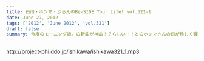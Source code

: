 ```yaml
---
title: 石川・ホンマ・ぶるんのBe-SIDE Your Life! vol.321-1
date: June 27, 2012
tags: ['2012', 'June 2012', 'vol.321']
draft: false
summary: 今度のモーニング娘。の新曲が神曲！？らしい！！とのホンマさんの目が珍しく輝いているトークを副調整室で聞きながら・・・の収録本番へ！NAMAE
---
```


http://project-phi.ddo.jp/ishikawa/ishikawa321_1.mp3